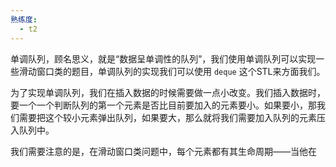 ```yaml
---
熟练度:
  - t2
---
```

单调队列，顾名思义，就是“数据呈单调性的队列”，我们使用单调队列可以实现一些滑动窗口类的题目，单调队列的实现我们可以使用 `deque` 这个STL来方面我们。

为了实现单调队列，我们在插入数据的时候需要做一点小改变。我们插入数据时，要一个一个判断队列的第一个元素是否比目前要加入的元素要小。如果要小，那我们需要把这个较小元素弹出队列，如果要大，那么就将我们需要加入队列的元素压入队列中。

我们需要注意的是，在滑动窗口类问题中，每个元素都有其生命周期——当他在